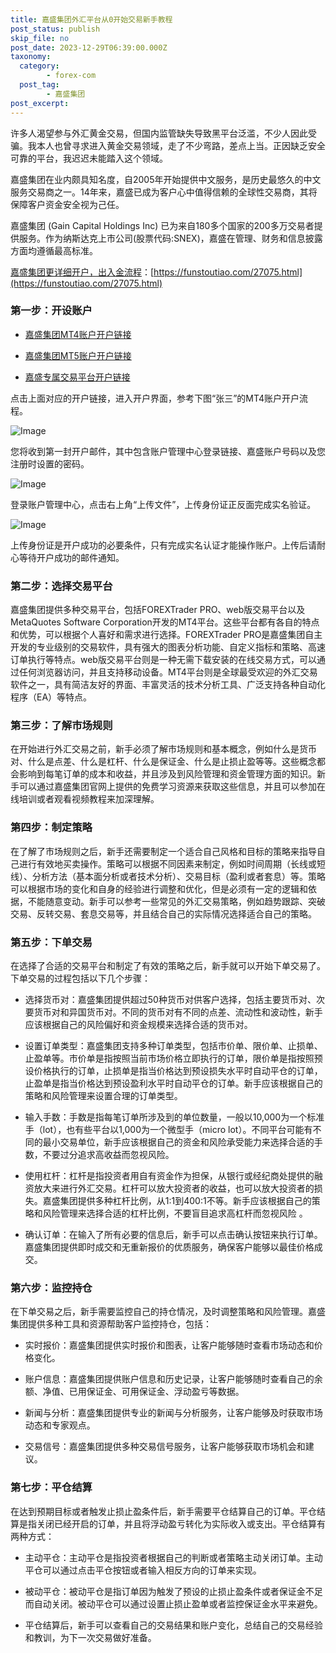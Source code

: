 ```yaml
---
title: 嘉盛集团外汇平台从0开始交易新手教程
post_status: publish
skip_file: no
post_date: 2023-12-29T06:39:00.000Z
taxonomy:
  category:
        - forex-com
  post_tag:
        - 嘉盛集团
post_excerpt: 
---
```

许多人渴望参与外汇黄金交易，但国内监管缺失导致黑平台泛滥，不少人因此受骗。我本人也曾寻求进入黄金交易领域，走了不少弯路，差点上当。正因缺乏安全可靠的平台，我迟迟未能踏入这个领域。

嘉盛集团在业内颇具知名度，自2005年开始提供中文服务，是历史最悠久的中文服务交易商之一。14年来，嘉盛已成为客户心中值得信赖的全球性交易商，其将保障客户资金安全视为己任。

嘉盛集团 (Gain Capital Holdings Inc) 已为来自180多个国家的200多万交易者提供服务。作为纳斯达克上市公司(股票代码:SNEX)，嘉盛在管理、财务和信息披露方面均遵循最高标准。

[嘉盛集团更详细开户，出入金流程](https://funstoutiao.com/27075.html)：[https://funstoutiao.com/27075.html](https://funstoutiao.com/27075.html)

### 第一步：开设账户

* [嘉盛集团MT4账户开户链接](https://s.ssgg.net/jsmt4)

* [嘉盛集团MT5账户开户链接](https://s.ssgg.net/jsmt5)

* [嘉盛专属交易平台开户链接](https://s.ssgg.net/js)

点击上面对应的开户链接，进入开户界面，参考下图“张三”的MT4账户开户流程。

![Image](https://prod-files-secure.s3.us-west-2.amazonaws.com/39ed1227-6d7d-4570-be36-9ccd4a2c4241/7a167aea-686b-400d-af59-4e18eb607a40/640.png?X-Amz-Algorithm=AWS4-HMAC-SHA256&X-Amz-Content-Sha256=UNSIGNED-PAYLOAD&X-Amz-Credential=ASIAZI2LB466W6YG2XPJ%2F20250215%2Fus-west-2%2Fs3%2Faws4_request&X-Amz-Date=20250215T221308Z&X-Amz-Expires=3600&X-Amz-Security-Token=IQoJb3JpZ2luX2VjECYaCXVzLXdlc3QtMiJHMEUCIQD%2FzZnSd1zFf86PRmJ70L8xlUZpr3kHFaJu4j8wJ50x5QIgYE4fa6%2FjnXWDfP6cr3GK3w4asLpcSF55n6Geucu5jx4q%2FwMITxAAGgw2Mzc0MjMxODM4MDUiDID3hBtOgSvWyt2C6ircA63tSkucx6x0CIpZet8Ze2yyZn6ywJ8lus8QbpwG0h60MdJOws3EKW4kaQKS4U2%2FCp%2BbyprZODjVDceXqD4Ve4UuJRSYK0z2ZwBYZWnSACjltrP9QDIeY7Q4Bj9Jq5wUr6P1DVpD5CkFlchjEvVoPYukEYq0JUufMEqM5Juxc9psdNEJhFrDw%2FAimgEzL7hleSvnoMckN8hP8JfqQ2dFSPAam%2BNtZdiRHy3HNzzuzMyfIrCP9BbgSdRJUtXoPN68cfASbJqwDM1%2BY%2BEU%2BRvhWsowSxlcHQ3cLDHFFKEmy5CDPQxDb9Wvm0l8Au%2FnUnEllQ57m3GwLSp5%2FYCHFu14hBu%2FogxTl6QRrPdh9yU6Jex4JCz5CfV84i89itxAOiSJ3I3nbleAzyzjnrZLJS3YH%2FxQpCZHeR1Vs4KDvbXzC2QUp0ReySG7n8fs3eGL6majD1KqjozA%2FsSoKeuNAAJkVJXcMPB40%2Bc3ZJ1EUuK%2FtWYBeQxABDO7myOnH9DzFzJ7fo9A0eKPLxqW9Dbyj1ZrImRRW9luGDNCKb%2BY2XxI1E6IpYSUdsOz4oirmeqLbH0TIqEpZ5ogtOFmIZHNymjUbCFpTroGpiRWvM3CYMbmvo1oxNGvzMMzY1GGLG2CMNSPxL0GOqUByyPJrTsjJL1So9xdf%2B1Rv6ZL9W3sJygzJlZ%2BGLipdNCh8jxFlgjfR%2BO3bDcN7KD%2BmioMCANFbXjtTM4Fk5%2BWY2PBNT%2FquzKOo%2BGpu5R7sVPQ0ylWqYQBBSCB4jtU49guNhJX0gWDTBryyu0WsLnVR8nFn3sp92cKurG7MDqlk26panJ2SE9mIakRTdHHMTcGNmCF46dG1ktr2AOiZ%2FuqpgrKnJE9&X-Amz-Signature=808de5f3c60f7e9e633eff5638f0645db73d79f4e0631aa37350a7175888b79d&X-Amz-SignedHeaders=host&x-id=GetObject)

您将收到第一封开户邮件，其中包含账户管理中心登录链接、嘉盛账户号码以及您注册时设置的密码。

![Image](https://prod-files-secure.s3.us-west-2.amazonaws.com/39ed1227-6d7d-4570-be36-9ccd4a2c4241/eaa1c6b3-2877-4284-a0e1-530e222c27fb/image.png?X-Amz-Algorithm=AWS4-HMAC-SHA256&X-Amz-Content-Sha256=UNSIGNED-PAYLOAD&X-Amz-Credential=ASIAZI2LB466W6YG2XPJ%2F20250215%2Fus-west-2%2Fs3%2Faws4_request&X-Amz-Date=20250215T221308Z&X-Amz-Expires=3600&X-Amz-Security-Token=IQoJb3JpZ2luX2VjECYaCXVzLXdlc3QtMiJHMEUCIQD%2FzZnSd1zFf86PRmJ70L8xlUZpr3kHFaJu4j8wJ50x5QIgYE4fa6%2FjnXWDfP6cr3GK3w4asLpcSF55n6Geucu5jx4q%2FwMITxAAGgw2Mzc0MjMxODM4MDUiDID3hBtOgSvWyt2C6ircA63tSkucx6x0CIpZet8Ze2yyZn6ywJ8lus8QbpwG0h60MdJOws3EKW4kaQKS4U2%2FCp%2BbyprZODjVDceXqD4Ve4UuJRSYK0z2ZwBYZWnSACjltrP9QDIeY7Q4Bj9Jq5wUr6P1DVpD5CkFlchjEvVoPYukEYq0JUufMEqM5Juxc9psdNEJhFrDw%2FAimgEzL7hleSvnoMckN8hP8JfqQ2dFSPAam%2BNtZdiRHy3HNzzuzMyfIrCP9BbgSdRJUtXoPN68cfASbJqwDM1%2BY%2BEU%2BRvhWsowSxlcHQ3cLDHFFKEmy5CDPQxDb9Wvm0l8Au%2FnUnEllQ57m3GwLSp5%2FYCHFu14hBu%2FogxTl6QRrPdh9yU6Jex4JCz5CfV84i89itxAOiSJ3I3nbleAzyzjnrZLJS3YH%2FxQpCZHeR1Vs4KDvbXzC2QUp0ReySG7n8fs3eGL6majD1KqjozA%2FsSoKeuNAAJkVJXcMPB40%2Bc3ZJ1EUuK%2FtWYBeQxABDO7myOnH9DzFzJ7fo9A0eKPLxqW9Dbyj1ZrImRRW9luGDNCKb%2BY2XxI1E6IpYSUdsOz4oirmeqLbH0TIqEpZ5ogtOFmIZHNymjUbCFpTroGpiRWvM3CYMbmvo1oxNGvzMMzY1GGLG2CMNSPxL0GOqUByyPJrTsjJL1So9xdf%2B1Rv6ZL9W3sJygzJlZ%2BGLipdNCh8jxFlgjfR%2BO3bDcN7KD%2BmioMCANFbXjtTM4Fk5%2BWY2PBNT%2FquzKOo%2BGpu5R7sVPQ0ylWqYQBBSCB4jtU49guNhJX0gWDTBryyu0WsLnVR8nFn3sp92cKurG7MDqlk26panJ2SE9mIakRTdHHMTcGNmCF46dG1ktr2AOiZ%2FuqpgrKnJE9&X-Amz-Signature=d323e0e56cae80ce0a2abf60f4ac00bdff0e5c383d6318fe2c236e547f0aea3e&X-Amz-SignedHeaders=host&x-id=GetObject)

登录账户管理中心，点击右上角“上传文件”，上传身份证正反面完成实名验证。

![Image](https://prod-files-secure.s3.us-west-2.amazonaws.com/39ed1227-6d7d-4570-be36-9ccd4a2c4241/54090639-09fc-46b4-a135-e0289f707147/image.png?X-Amz-Algorithm=AWS4-HMAC-SHA256&X-Amz-Content-Sha256=UNSIGNED-PAYLOAD&X-Amz-Credential=ASIAZI2LB466W6YG2XPJ%2F20250215%2Fus-west-2%2Fs3%2Faws4_request&X-Amz-Date=20250215T221308Z&X-Amz-Expires=3600&X-Amz-Security-Token=IQoJb3JpZ2luX2VjECYaCXVzLXdlc3QtMiJHMEUCIQD%2FzZnSd1zFf86PRmJ70L8xlUZpr3kHFaJu4j8wJ50x5QIgYE4fa6%2FjnXWDfP6cr3GK3w4asLpcSF55n6Geucu5jx4q%2FwMITxAAGgw2Mzc0MjMxODM4MDUiDID3hBtOgSvWyt2C6ircA63tSkucx6x0CIpZet8Ze2yyZn6ywJ8lus8QbpwG0h60MdJOws3EKW4kaQKS4U2%2FCp%2BbyprZODjVDceXqD4Ve4UuJRSYK0z2ZwBYZWnSACjltrP9QDIeY7Q4Bj9Jq5wUr6P1DVpD5CkFlchjEvVoPYukEYq0JUufMEqM5Juxc9psdNEJhFrDw%2FAimgEzL7hleSvnoMckN8hP8JfqQ2dFSPAam%2BNtZdiRHy3HNzzuzMyfIrCP9BbgSdRJUtXoPN68cfASbJqwDM1%2BY%2BEU%2BRvhWsowSxlcHQ3cLDHFFKEmy5CDPQxDb9Wvm0l8Au%2FnUnEllQ57m3GwLSp5%2FYCHFu14hBu%2FogxTl6QRrPdh9yU6Jex4JCz5CfV84i89itxAOiSJ3I3nbleAzyzjnrZLJS3YH%2FxQpCZHeR1Vs4KDvbXzC2QUp0ReySG7n8fs3eGL6majD1KqjozA%2FsSoKeuNAAJkVJXcMPB40%2Bc3ZJ1EUuK%2FtWYBeQxABDO7myOnH9DzFzJ7fo9A0eKPLxqW9Dbyj1ZrImRRW9luGDNCKb%2BY2XxI1E6IpYSUdsOz4oirmeqLbH0TIqEpZ5ogtOFmIZHNymjUbCFpTroGpiRWvM3CYMbmvo1oxNGvzMMzY1GGLG2CMNSPxL0GOqUByyPJrTsjJL1So9xdf%2B1Rv6ZL9W3sJygzJlZ%2BGLipdNCh8jxFlgjfR%2BO3bDcN7KD%2BmioMCANFbXjtTM4Fk5%2BWY2PBNT%2FquzKOo%2BGpu5R7sVPQ0ylWqYQBBSCB4jtU49guNhJX0gWDTBryyu0WsLnVR8nFn3sp92cKurG7MDqlk26panJ2SE9mIakRTdHHMTcGNmCF46dG1ktr2AOiZ%2FuqpgrKnJE9&X-Amz-Signature=4f43d06ab35a771902a06cf0a9faa39ca8913267842fce59bec27ea5268f1d5e&X-Amz-SignedHeaders=host&x-id=GetObject)

上传身份证是开户成功的必要条件，只有完成实名认证才能操作账户。上传后请耐心等待开户成功的邮件通知。

### 第二步：选择交易平台

嘉盛集团提供多种交易平台，包括FOREXTrader PRO、web版交易平台以及MetaQuotes Software Corporation开发的MT4平台。这些平台都有各自的特点和优势，可以根据个人喜好和需求进行选择。FOREXTrader PRO是嘉盛集团自主开发的专业级别的交易软件，具有强大的图表分析功能、自定义指标和策略、高速订单执行等特点。web版交易平台则是一种无需下载安装的在线交易方式，可以通过任何浏览器访问，并且支持移动设备。MT4平台则是全球最受欢迎的外汇交易软件之一，具有简洁友好的界面、丰富灵活的技术分析工具、广泛支持各种自动化程序（EA）等特点。

### 第三步：了解市场规则

在开始进行外汇交易之前，新手必须了解市场规则和基本概念，例如什么是货币对、什么是点差、什么是杠杆、什么是保证金、什么是止损止盈等等。这些概念都会影响到每笔订单的成本和收益，并且涉及到风险管理和资金管理方面的知识。新手可以通过嘉盛集团官网上提供的免费学习资源来获取这些信息，并且可以参加在线培训或者观看视频教程来加深理解。

### 第四步：制定策略

在了解了市场规则之后，新手还需要制定一个适合自己风格和目标的策略来指导自己进行有效地买卖操作。策略可以根据不同因素来制定，例如时间周期（长线或短线）、分析方法（基本面分析或者技术分析）、交易目标（盈利或者套息）等。策略可以根据市场的变化和自身的经验进行调整和优化，但是必须有一定的逻辑和依据，不能随意变动。新手可以参考一些常见的外汇交易策略，例如趋势跟踪、突破交易、反转交易、套息交易等，并且结合自己的实际情况选择适合自己的策略。

### 第五步：下单交易

在选择了合适的交易平台和制定了有效的策略之后，新手就可以开始下单交易了。下单交易的过程包括以下几个步骤：

* 选择货币对：嘉盛集团提供超过50种货币对供客户选择，包括主要货币对、次要货币对和异国货币对。不同的货币对有不同的点差、流动性和波动性，新手应该根据自己的风险偏好和资金规模来选择合适的货币对。

* 设置订单类型：嘉盛集团支持多种订单类型，包括市价单、限价单、止损单、止盈单等。市价单是指按照当前市场价格立即执行的订单，限价单是指按照预设价格执行的订单，止损单是指当价格达到预设损失水平时自动平仓的订单，止盈单是指当价格达到预设盈利水平时自动平仓的订单。新手应该根据自己的策略和风险管理来设置合理的订单类型。

* 输入手数：手数是指每笔订单所涉及到的单位数量，一般以10,000为一个标准手（lot），也有些平台以1,000为一个微型手（micro lot）。不同平台可能有不同的最小交易单位，新手应该根据自己的资金和风险承受能力来选择合适的手数，不要过分追求高收益而忽视风险。

* 使用杠杆：杠杆是指投资者用自有资金作为担保，从银行或经纪商处提供的融资放大来进行外汇交易。杠杆可以放大投资者的收益，也可以放大投资者的损失。嘉盛集团提供多种杠杆比例，从1:1到400:1不等。新手应该根据自己的策略和风险管理来选择合适的杠杆比例，不要盲目追求高杠杆而忽视风险 。

* 确认订单：在输入了所有必要的信息后，新手可以点击确认按钮来执行订单。嘉盛集团提供即时成交和无重新报价的优质服务，确保客户能够以最佳价格成交。

### 第六步：监控持仓

在下单交易之后，新手需要监控自己的持仓情况，及时调整策略和风险管理。嘉盛集团提供多种工具和资源帮助客户监控持仓，包括：

* 实时报价：嘉盛集团提供实时报价和图表，让客户能够随时查看市场动态和价格变化。

* 账户信息：嘉盛集团提供账户信息和历史记录，让客户能够随时查看自己的余额、净值、已用保证金、可用保证金、浮动盈亏等数据。

* 新闻与分析：嘉盛集团提供专业的新闻与分析服务，让客户能够及时获取市场动态和专家观点。

* 交易信号：嘉盛集团提供多种交易信号服务，让客户能够获取市场机会和建议。

### 第七步：平仓结算

在达到预期目标或者触发止损止盈条件后，新手需要平仓结算自己的订单。平仓结算是指关闭已经开启的订单，并且将浮动盈亏转化为实际收入或支出。平仓结算有两种方式：

* 主动平仓：主动平仓是指投资者根据自己的判断或者策略主动关闭订单。主动平仓可以通过点击平仓按钮或者输入相反方向的订单来实现。

* 被动平仓：被动平仓是指订单因为触发了预设的止损止盈条件或者保证金不足而自动关闭。被动平仓可以通过设置止损止盈单或者监控保证金水平来避免。

* 平仓结算后，新手可以查看自己的交易结果和账户变化，总结自己的交易经验和教训，为下一次交易做好准备。